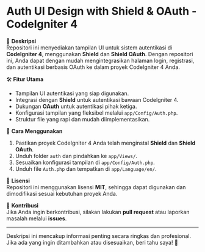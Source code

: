 # **Auth UI Design with Shield & OAuth - CodeIgniter 4**  

📌 **Deskripsi**  
Repositori ini menyediakan tampilan UI untuk sistem autentikasi di **CodeIgniter 4**, menggunakan **Shield** dan **Shield OAuth**. Dengan repositori ini, Anda dapat dengan mudah mengintegrasikan halaman login, registrasi, dan autentikasi berbasis OAuth ke dalam proyek CodeIgniter 4 Anda.  

🛠 **Fitur Utama**  
- Tampilan UI autentikasi yang siap digunakan.  
- Integrasi dengan **Shield** untuk autentikasi bawaan CodeIgniter 4.  
- Dukungan **OAuth** untuk autentikasi pihak ketiga.  
- Konfigurasi tampilan yang fleksibel melalui `app/Config/Auth.php`.  
- Struktur file yang rapi dan mudah diimplementasikan.  

🚀 **Cara Menggunakan**  
1. Pastikan proyek CodeIgniter 4 Anda telah menginstal **Shield** dan **Shield OAuth**.  
2. Unduh folder `auth` dan pindahkan ke `app/Views/`.  
3. Sesuaikan konfigurasi tampilan di `app/Config/Auth.php`.  
4. Unduh file `Auth.php` dan tempatkan di `app/Language/en/`.  

📜 **Lisensi**  
Repositori ini menggunakan lisensi **MIT**, sehingga dapat digunakan dan dimodifikasi sesuai kebutuhan proyek Anda.  

📢 **Kontribusi**  
Jika Anda ingin berkontribusi, silakan lakukan **pull request** atau laporkan masalah melalui **issues**.  

---  

Deskripsi ini mencakup informasi penting secara ringkas dan profesional. Jika ada yang ingin ditambahkan atau disesuaikan, beri tahu saya! 🚀
